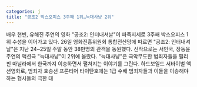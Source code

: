 ```yaml
---
categories: j
title: "공조2 박스오피스 3주째 1위…늑대사냥 2위"
---
```

배우 현빈, 유해진 주연의 영화 "공조2: 인터내셔날"이 파죽지세로 3주째 박스오피스 1위 수성을 이어가고 있다. 26일 영화진흥위원회 통합전산망에 따르면 "공조2: 인터내셔날"은 지난 24~25일 주말 동안 38만명의 관객을 동원했다. 신작으로는 서인국, 장동윤 주연의 액션극 "늑대사냥"이 2위에 올랐다. "늑대사냥"은 극악무도한 범죄자들을 필리핀 마닐라에서 한국까지 이송하면서 펼쳐지는 이야기를 그린다. 하드보일드 서바이벌 액션영화로, 범죄자 호송선 프론티어 타이탄호에는 1급 수배 범죄자들과 이들을 이송해야 하는 형사들의 극한 대